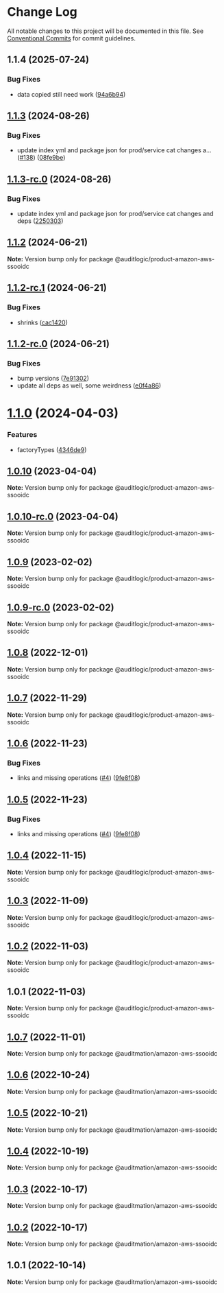# Change Log

All notable changes to this project will be documented in this file.
See [Conventional Commits](https://conventionalcommits.org) for commit guidelines.

## 1.1.4 (2025-07-24)


### Bug Fixes

* data copied still need work ([94a6b94](https://github.com/zerobias-org/product/commit/94a6b942fb0516367548599d739529536132755a))





## [1.1.3](https://github.com/auditlogic/product/compare/@auditlogic/product-amazon-aws-ssooidc@1.1.2...@auditlogic/product-amazon-aws-ssooidc@1.1.3) (2024-08-26)


### Bug Fixes

* update index yml and package json for prod/service cat changes a… ([#138](https://github.com/auditlogic/product/issues/138)) ([08fe9be](https://github.com/auditlogic/product/commit/08fe9beb1c8457462a19bc69caa02e6212d97e1a))





## [1.1.3-rc.0](https://github.com/auditlogic/product/compare/@auditlogic/product-amazon-aws-ssooidc@1.1.2...@auditlogic/product-amazon-aws-ssooidc@1.1.3-rc.0) (2024-08-26)


### Bug Fixes

* update index yml and package json for prod/service cat changes and deps ([2250303](https://github.com/auditlogic/product/commit/225030363a363608240135b7ebed386b28f01e4b))





## [1.1.2](https://github.com/auditlogic/product/compare/@auditlogic/product-amazon-aws-ssooidc@1.1.2-rc.1...@auditlogic/product-amazon-aws-ssooidc@1.1.2) (2024-06-21)

**Note:** Version bump only for package @auditlogic/product-amazon-aws-ssooidc





## [1.1.2-rc.1](https://github.com/auditlogic/product/compare/@auditlogic/product-amazon-aws-ssooidc@1.1.2-rc.0...@auditlogic/product-amazon-aws-ssooidc@1.1.2-rc.1) (2024-06-21)


### Bug Fixes

* shrinks ([cac1420](https://github.com/auditlogic/product/commit/cac14200fefcd8183ab69fe89a47bd3f70f563e9))





## [1.1.2-rc.0](https://github.com/auditlogic/product/compare/@auditlogic/product-amazon-aws-ssooidc@1.1.0...@auditlogic/product-amazon-aws-ssooidc@1.1.2-rc.0) (2024-06-21)


### Bug Fixes

* bump versions ([7e91302](https://github.com/auditlogic/product/commit/7e913023b8b312150ed7762c32fbbe616be71de5))
* update all deps as well, some weirdness ([e0f4a86](https://github.com/auditlogic/product/commit/e0f4a864714e2d3de6bbf3da014d5312fe53be2f))





# [1.1.0](https://github.com/auditlogic/product/compare/@auditlogic/product-amazon-aws-ssooidc@1.0.10...@auditlogic/product-amazon-aws-ssooidc@1.1.0) (2024-04-03)


### Features

* factoryTypes ([4346de9](https://github.com/auditlogic/product/commit/4346de92693aee892fccf725338ffc7b80ab182b))





## [1.0.10](https://github.com/auditlogic/product/compare/@auditlogic/product-amazon-aws-ssooidc@1.0.9...@auditlogic/product-amazon-aws-ssooidc@1.0.10) (2023-04-04)

**Note:** Version bump only for package @auditlogic/product-amazon-aws-ssooidc





## [1.0.10-rc.0](https://github.com/auditlogic/product/compare/@auditlogic/product-amazon-aws-ssooidc@1.0.9...@auditlogic/product-amazon-aws-ssooidc@1.0.10-rc.0) (2023-04-04)

**Note:** Version bump only for package @auditlogic/product-amazon-aws-ssooidc





## [1.0.9](https://github.com/auditlogic/product/compare/@auditlogic/product-amazon-aws-ssooidc@1.0.8...@auditlogic/product-amazon-aws-ssooidc@1.0.9) (2023-02-02)

**Note:** Version bump only for package @auditlogic/product-amazon-aws-ssooidc





## [1.0.9-rc.0](https://github.com/auditlogic/product/compare/@auditlogic/product-amazon-aws-ssooidc@1.0.8...@auditlogic/product-amazon-aws-ssooidc@1.0.9-rc.0) (2023-02-02)

**Note:** Version bump only for package @auditlogic/product-amazon-aws-ssooidc





## [1.0.8](https://github.com/auditlogic/product/compare/@auditlogic/product-amazon-aws-ssooidc@1.0.7...@auditlogic/product-amazon-aws-ssooidc@1.0.8) (2022-12-01)

**Note:** Version bump only for package @auditlogic/product-amazon-aws-ssooidc





## [1.0.7](https://github.com/auditlogic/product/compare/@auditlogic/product-amazon-aws-ssooidc@1.0.6...@auditlogic/product-amazon-aws-ssooidc@1.0.7) (2022-11-29)

**Note:** Version bump only for package @auditlogic/product-amazon-aws-ssooidc





## [1.0.6](https://github.com/auditlogic/product/compare/@auditlogic/product-amazon-aws-ssooidc@1.0.4...@auditlogic/product-amazon-aws-ssooidc@1.0.6) (2022-11-23)


### Bug Fixes

* links and missing operations ([#4](https://github.com/auditlogic/product/issues/4)) ([9fe8f08](https://github.com/auditlogic/product/commit/9fe8f08fe7c57fdb79f991ac35bd6ac2e7dcad38))





## [1.0.5](https://github.com/auditlogic/product/compare/@auditlogic/product-amazon-aws-ssooidc@1.0.4...@auditlogic/product-amazon-aws-ssooidc@1.0.5) (2022-11-23)


### Bug Fixes

* links and missing operations ([#4](https://github.com/auditlogic/product/issues/4)) ([9fe8f08](https://github.com/auditlogic/product/commit/9fe8f08fe7c57fdb79f991ac35bd6ac2e7dcad38))





## [1.0.4](https://github.com/auditlogic/product/compare/@auditlogic/product-amazon-aws-ssooidc@1.0.3...@auditlogic/product-amazon-aws-ssooidc@1.0.4) (2022-11-15)

**Note:** Version bump only for package @auditlogic/product-amazon-aws-ssooidc





## [1.0.3](https://github.com/auditlogic/product/compare/@auditlogic/product-amazon-aws-ssooidc@1.0.2...@auditlogic/product-amazon-aws-ssooidc@1.0.3) (2022-11-09)

**Note:** Version bump only for package @auditlogic/product-amazon-aws-ssooidc





## [1.0.2](https://github.com/auditlogic/product/compare/@auditlogic/product-amazon-aws-ssooidc@1.0.1...@auditlogic/product-amazon-aws-ssooidc@1.0.2) (2022-11-03)

**Note:** Version bump only for package @auditlogic/product-amazon-aws-ssooidc





## 1.0.1 (2022-11-03)

**Note:** Version bump only for package @auditlogic/product-amazon-aws-ssooidc





## [1.0.7](https://github.com/auditmation/store-content/compare/@auditmation/amazon-aws-ssooidc@1.0.6...@auditmation/amazon-aws-ssooidc@1.0.7) (2022-11-01)

**Note:** Version bump only for package @auditmation/amazon-aws-ssooidc





## [1.0.6](https://github.com/auditmation/store-content/compare/@auditmation/amazon-aws-ssooidc@1.0.5...@auditmation/amazon-aws-ssooidc@1.0.6) (2022-10-24)

**Note:** Version bump only for package @auditmation/amazon-aws-ssooidc





## [1.0.5](https://github.com/auditmation/store-content/compare/@auditmation/amazon-aws-ssooidc@1.0.4...@auditmation/amazon-aws-ssooidc@1.0.5) (2022-10-21)

**Note:** Version bump only for package @auditmation/amazon-aws-ssooidc





## [1.0.4](https://github.com/auditmation/store-content/compare/@auditmation/amazon-aws-ssooidc@1.0.3...@auditmation/amazon-aws-ssooidc@1.0.4) (2022-10-19)

**Note:** Version bump only for package @auditmation/amazon-aws-ssooidc





## [1.0.3](https://github.com/auditmation/store-content/compare/@auditmation/amazon-aws-ssooidc@1.0.2...@auditmation/amazon-aws-ssooidc@1.0.3) (2022-10-17)

**Note:** Version bump only for package @auditmation/amazon-aws-ssooidc





## [1.0.2](https://github.com/auditmation/store-content/compare/@auditmation/amazon-aws-ssooidc@1.0.1...@auditmation/amazon-aws-ssooidc@1.0.2) (2022-10-17)

**Note:** Version bump only for package @auditmation/amazon-aws-ssooidc





## 1.0.1 (2022-10-14)

**Note:** Version bump only for package @auditmation/amazon-aws-ssooidc
